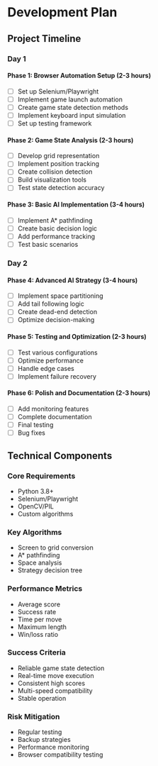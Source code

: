 # Development Plan

## Project Timeline

### Day 1

#### Phase 1: Browser Automation Setup (2-3 hours)
- [ ] Set up Selenium/Playwright
- [ ] Implement game launch automation
- [ ] Create game state detection methods
- [ ] Implement keyboard input simulation
- [ ] Set up testing framework

#### Phase 2: Game State Analysis (2-3 hours)
- [ ] Develop grid representation
- [ ] Implement position tracking
- [ ] Create collision detection
- [ ] Build visualization tools
- [ ] Test state detection accuracy

#### Phase 3: Basic AI Implementation (3-4 hours)
- [ ] Implement A* pathfinding
- [ ] Create basic decision logic
- [ ] Add performance tracking
- [ ] Test basic scenarios

### Day 2

#### Phase 4: Advanced AI Strategy (3-4 hours)
- [ ] Implement space partitioning
- [ ] Add tail following logic
- [ ] Create dead-end detection
- [ ] Optimize decision-making

#### Phase 5: Testing and Optimization (2-3 hours)
- [ ] Test various configurations
- [ ] Optimize performance
- [ ] Handle edge cases
- [ ] Implement failure recovery

#### Phase 6: Polish and Documentation (2-3 hours)
- [ ] Add monitoring features
- [ ] Complete documentation
- [ ] Final testing
- [ ] Bug fixes

## Technical Components

### Core Requirements
- Python 3.8+
- Selenium/Playwright
- OpenCV/PIL
- Custom algorithms

### Key Algorithms
- Screen to grid conversion
- A* pathfinding
- Space analysis
- Strategy decision tree

### Performance Metrics
- Average score
- Success rate
- Time per move
- Maximum length
- Win/loss ratio

### Success Criteria
- Reliable game state detection
- Real-time move execution
- Consistent high scores
- Multi-speed compatibility
- Stable operation

### Risk Mitigation
- Regular testing
- Backup strategies
- Performance monitoring
- Browser compatibility testing 